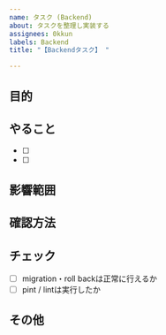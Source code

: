 ```yaml
---
name: タスク (Backend)
about: タスクを整理し実装する
assignees: 0kkun
labels: Backend
title: "【Backendタスク】 "

---
```


## 目的

## やること

- [ ]
- [ ]

## 影響範囲

## 確認方法

## チェック

- [ ] migration・roll backは正常に行えるか
- [ ] pint / lintは実行したか

## その他